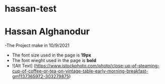 # hassan-test
# Hassan Alghanodur
-The Project make in 10/9/2021
- The font size used in the page is **19px**
- The font wieght used in the page is **bold**
- ![Alt Text] (https://www.istockphoto.com/photo/close-up-of-steaming-cup-of-coffee-or-tea-on-vintage-table-early-morning-breakfast-gm1137365972-303279875)
